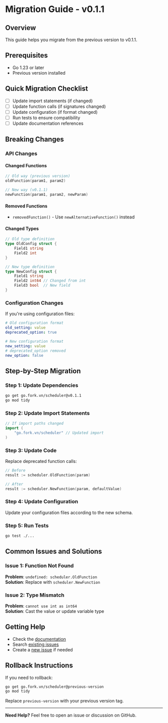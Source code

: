 # Migration Guide - v0.1.1

## Overview
This guide helps you migrate from the previous version to v0.1.1.

## Prerequisites
- Go 1.23 or later
- Previous version installed

## Quick Migration Checklist
- [ ] Update import statements (if changed)
- [ ] Update function calls (if signatures changed)
- [ ] Update configuration (if format changed)
- [ ] Run tests to ensure compatibility
- [ ] Update documentation references

## Breaking Changes

### API Changes
#### Changed Functions
```go
// Old way (previous version)
oldFunction(param1, param2)

// New way (v0.1.1)
newFunction(param1, param2, newParam)
```

#### Removed Functions
- `removedFunction()` - Use `newAlternativeFunction()` instead

#### Changed Types
```go
// Old type definition
type OldConfig struct {
    Field1 string
    Field2 int
}

// New type definition
type NewConfig struct {
    Field1 string
    Field2 int64 // Changed from int
    Field3 bool  // New field
}
```

### Configuration Changes
If you're using configuration files:

```yaml
# Old configuration format
old_setting: value
deprecated_option: true

# New configuration format
new_setting: value
# deprecated_option removed
new_option: false
```

## Step-by-Step Migration

### Step 1: Update Dependencies
```bash
go get go.fork.vn/scheduler@v0.1.1
go mod tidy
```

### Step 2: Update Import Statements
```go
// If import paths changed
import (
    "go.fork.vn/scheduler" // Updated import
)
```

### Step 3: Update Code
Replace deprecated function calls:

```go
// Before
result := scheduler.OldFunction(param)

// After
result := scheduler.NewFunction(param, defaultValue)
```

### Step 4: Update Configuration
Update your configuration files according to the new schema.

### Step 5: Run Tests
```bash
go test ./...
```

## Common Issues and Solutions

### Issue 1: Function Not Found
**Problem**: `undefined: scheduler.OldFunction`  
**Solution**: Replace with `scheduler.NewFunction`

### Issue 2: Type Mismatch
**Problem**: `cannot use int as int64`  
**Solution**: Cast the value or update variable type

## Getting Help
- Check the [documentation](https://pkg.go.dev/go.fork.vn/scheduler@v0.1.1)
- Search [existing issues](https://github.com/go-fork/scheduler/issues)
- Create a [new issue](https://github.com/go-fork/scheduler/issues/new) if needed

## Rollback Instructions
If you need to rollback:

```bash
go get go.fork.vn/scheduler@previous-version
go mod tidy
```

Replace `previous-version` with your previous version tag.

---
**Need Help?** Feel free to open an issue or discussion on GitHub.

